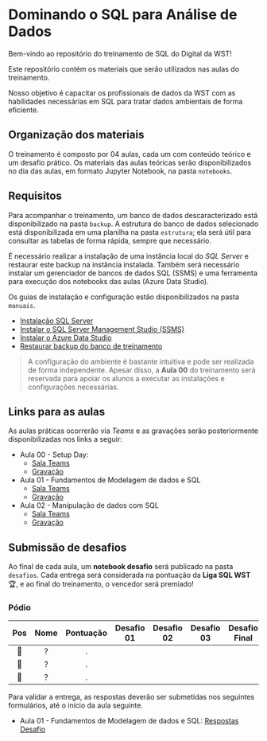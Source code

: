 # Dominando o SQL para Análise de Dados

Bem-vindo ao repositório do treinamento de SQL do Digital da WST!

Este repositório contém os materiais que serão utilizados nas aulas do treinamento.

Nosso objetivo é capacitar os  profissionais de dados da WST com as habilidades necessárias em SQL para tratar dados ambientais de forma eficiente.

## Organização dos materiais

O treinamento é composto por 04 aulas, cada um com conteúdo teórico e um desafio prático. Os materiais das aulas teóricas serão disponibilizados no dia das aulas, em formato Jupyter Notebook, na pasta `notebooks`.

## Requisitos

Para acompanhar o treinamento, um banco de dados descaracterizado está disponibilizado na pasta `backup`. A estrutura do banco de dados selecionado está disponibilizada em uma planilha na pasta `estrutura`; ela será útil para consultar as tabelas de forma rápida, sempre que necessário.

É necessário realizar a instalação de uma instância local do *SQL Server* e restaurar este backup na instância instalada. Também será necessário instalar um gerenciador de bancos de dados SQL (SSMS) e uma ferramenta para execução dos notebooks das aulas (Azure Data Studio).

Os guias de instalação e configuração estão disponibilizados na pasta `manuais`. 

- [Instalação SQL Server](./manuais/instalacao_sql_server.md)
- [Instalar o SQL Server Management Studio (SSMS)](https://learn.microsoft.com/pt-br/sql/ssms/download-sql-server-management-studio-ssms?view=sql-server-ver16)
- [Instalar o Azure Data Studio](https://go.microsoft.com/fwlink/?linkid=2247827)
- [Restaurar backup do banco de treinamento](./manuais/backup_banco_de_dados.md)

> A configuração do ambiente é bastante intuitiva e pode ser realizada de forma independente. Apesar disso, a **Aula 00** do treinamento será reservada para apoiar os alunos a executar as instalações e configurações necessárias.

## Links para as aulas

As aulas práticas ocorrerão via *Teams* e as gravações serão posteriormente disponibilizadas nos links a seguir:

- Aula 00 - Setup Day:
  - [Sala Teams](https://teams.microsoft.com/l/meetup-join/19%3ameeting_M2MzZjU4YWQtYWMzYy00OTUzLTkxMjMtMGRhZjhjN2RlZTZm%40thread.v2/0?context=%7b%22Tid%22%3a%22fea66664-4a84-4539-8269-ee79f745a3f4%22%2c%22Oid%22%3a%227ffabd54-e201-4b5d-9f0e-7f0e00104e80%22%7d)
  - [Gravação](https://waterltda-my.sharepoint.com/:v:/g/personal/lucas_fernandes_waterservicestech_com/Eces-3o1AbhBnR9N63zSu2wBKOyQLs28oXtrbjKk6iLFBA)
- Aula 01 - Fundamentos de Modelagem de dados e SQL
  - [Sala Teams](https://teams.microsoft.com/l/meetup-join/19%3ameeting_ZGI4NzQyYmEtNTgxNy00OTgyLWE5NWYtOGU5YmU3ZTk1NzVm%40thread.v2/0?context=%7b%22Tid%22%3a%22fea66664-4a84-4539-8269-ee79f745a3f4%22%2c%22Oid%22%3a%227ffabd54-e201-4b5d-9f0e-7f0e00104e80%22%7d)
  - [Gravação](https://waterltda-my.sharepoint.com/:v:/g/personal/lucas_fernandes_waterservicestech_com/ERWr1ybDgZlEqrImpshR94QB8pwQ-WED2mK1H8AtuXtr-Q)
- Aula 02 - Manipulação de dados com SQL
  - [Sala Teams]()
  - [Gravação]()
<!-- - Aula 03 - Técnicas avançadas de consultas
  - [Sala Teams]()
  - [Gravação]() -->
<!-- - Aula 04 - Melhores práticas de SQL
  - [Sala Teams]()
  - [Gravação]() -->

## Submissão de desafios

Ao final de cada aula, um **notebook desafio** será publicado na pasta `desafios`. Cada entrega será considerada na pontuação da **Liga SQL WST** 🏆, e ao final do treinamento, o vencedor será premiado!

### Pódio

| Pos | Nome   | Pontuação | Desafio 01 | Desafio 02 | Desafio 03 | Desafio Final |
|:---:|:------:|:----------:|------------|------------|---------------|-----------|
| 🥇 |   ?    |      .     |            |            |               |           |
| 🥈 |   ?    |      .     |            |            |               |           |
| 🥉 |   ?    |      .     |            |            |               |           |

Para validar a entrega, as respostas deverão ser submetidas nos seguintes formulários, até o início da aula seguinte.

- Aula 01 - Fundamentos de Modelagem de dados e SQL: [Respostas Desafio](https://forms.office.com/Pages/ResponsePage.aspx?id=ZGam_oRKOUWCae5590Wj9FS9-n8B4l1Lnw5_DgAQToBUREtIU0ZEQ0I2RTlaWUU5M0tUMldJNFREUC4u)
<!-- - Aula 02 - Manipulação de dados com SQL: [Respostas Desafio]()
- Aula 03 - Técnicas avançadas de consultas: [Respostas Desafio]()
- Aula 04 - Melhores práticas de SQL: [Respostas Desafio]() -->